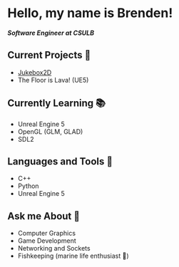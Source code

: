 # Hello, my name is Brenden!
***Software Engineer at CSULB***

## Current Projects 🚀
* [Jukebox2D](https://github.com/racerbren/Jukebox2D)
* The Floor is Lava! (UE5)

## Currently Learning 📚
* Unreal Engine 5
* OpenGL (GLM, GLAD)
* SDL2

## Languages and Tools 🔨
* C++
* Python
* Unreal Engine 5

## Ask me About 🔮
* Computer Graphics
* Game Development
* Networking and Sockets
* Fishkeeping (marine life enthusiast 🐙)
